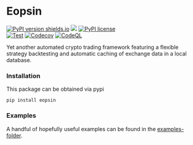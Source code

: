 # Eopsin

[![PyPI version shields.io](https://img.shields.io/pypi/v/eopsin.svg)](https://pypi.org/project/eopsin)
[![](https://img.shields.io/pypi/pyversions/eopsin.svg)]()
[![PyPI license](https://img.shields.io/pypi/l/eopsin.svg)](https://pypi.org/project/eopsin)  
[![Test](https://github.com/cxkoda/plutus/workflows/Test/badge.svg)](https://github.com/cxkoda/plutus/actions)
[![Codecov](https://codecov.io/gh/cxkoda/eopsin/branch/main/graph/badge.svg)](https://codecov.io/gh/cxkoda/eopsin)
[![CodeQL](https://github.com/cxkoda/plutus/actions/workflows/codeql-analysis.yml/badge.svg)](https://github.com/cxkoda/plutus/actions/workflows/codeql-analysis.yml)

Yet another automated crypto trading framework featuring a flexible strategy backtesting and automatic caching of exchange data in a local database.

### Installation

This package can be obtained via pypi
```
pip install eopsin
```

### Examples

A handful of hopefully useful examples can be found in the [examples-folder](/examples).